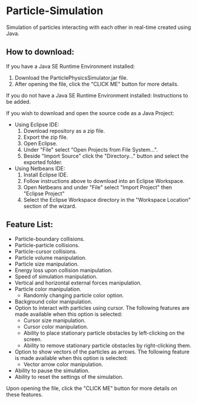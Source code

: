 # Particle-Simulation
Simulation of particles interacting with each other in real-time created using Java. 

## How to download:
If you have a Java SE Runtime Environment installed:
1. Download the ParticlePhysicsSimulator.jar file.
2. After opening the file, click the "CLICK ME" button for more details. 

If you do not have a Java SE Runtime Environment installed:
Instructions to be added. 

If you wish to download and open the source code as a Java Project:
- Using Eclipse IDE:
  1. Download repository as a zip file.
  2. Export the zip file. 
  3. Open Eclipse.
  4. Under "File" select "Open Projects from File System...".
  5. Beside "Import Source" click the "Directory..." button and select the exported folder.
- Using Netbeans IDE:
  1. Install Eclipse IDE.
  2. Follow instructions above to download into an Eclipse Workspace.
  3. Open Netbeans and under "File" select "Import Project" then "Eclipse Project"
  4. Select the Eclipse Workspace directory in the "Workspace Location" section of the wizard.

## Feature List:
- Particle-boundary collisions.
- Particle-particle collisions.
- Particle-cursor collisions. 
- Particle volume manipulation.
- Particle size manipulation.
- Energy loss upon collision manipulation. 
- Speed of simulation manipulation.
- Vertical and horizontal external forces manipulation.
- Particle color manipulation.
  - Randomly changing particle color option. 
- Background color manipulation.
- Option to interact with particles using cursor. The following features are made available when this option is selected:
  - Cursor size manipulation.
  - Cursor color manipulation. 
  - Ability to place stationary particle obstacles by left-clicking on the screen.
  - Ability to remove stationary particle obstacles by right-clicking them. 
- Option to show vectors of the particles as arrows. The following feature is made available when this option is selected:
  - Vector arrow color manipulation.
- Ability to pause the simulation.
- Ability to reset the settings of the simulation. 

Upon opening the file, click the "CLICK ME" button for more details on these features. 
